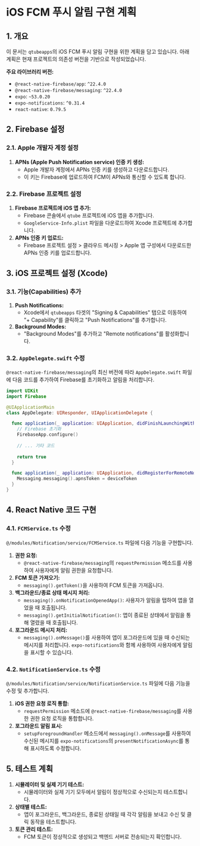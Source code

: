 # iOS FCM 푸시 알림 구현 계획

## 1. 개요

이 문서는 `qtubeapps`의 iOS FCM 푸시 알림 구현을 위한 계획을 담고 있습니다. 아래 계획은 현재 프로젝트의 의존성 버전을 기반으로 작성되었습니다.

**주요 라이브러리 버전:**
* `@react-native-firebase/app`: `^22.4.0`
* `@react-native-firebase/messaging`: `^22.4.0`
* `expo`: `~53.0.20`
* `expo-notifications`: `^0.31.4`
* `react-native`: `0.79.5`

## 2. Firebase 설정

### 2.1. Apple 개발자 계정 설정

1.  **APNs (Apple Push Notification service) 인증 키 생성:**
    *   Apple 개발자 계정에서 APNs 인증 키를 생성하고 다운로드합니다.
    *   이 키는 Firebase에 업로드하여 FCM이 APNs와 통신할 수 있도록 합니다.

### 2.2. Firebase 프로젝트 설정

1.  **Firebase 프로젝트에 iOS 앱 추가:**
    *   Firebase 콘솔에서 `qtube` 프로젝트에 iOS 앱을 추가합니다.
    *   `GoogleService-Info.plist` 파일을 다운로드하여 Xcode 프로젝트에 추가합니다.
2.  **APNs 인증 키 업로드:**
    *   Firebase 프로젝트 설정 > 클라우드 메시징 > Apple 앱 구성에서 다운로드한 APNs 인증 키를 업로드합니다.

## 3. iOS 프로젝트 설정 (Xcode)

### 3.1. 기능(Capabilities) 추가

1.  **Push Notifications:**
    *   Xcode에서 `qtubeapps` 타겟의 "Signing & Capabilities" 탭으로 이동하여 "+ Capability"를 클릭하고 "Push Notifications"를 추가합니다.
2.  **Background Modes:**
    *   "Background Modes"를 추가하고 "Remote notifications"를 활성화합니다.

### 3.2. `AppDelegate.swift` 수정

`@react-native-firebase/messaging`의 최신 버전에 따라 `AppDelegate.swift` 파일에 다음 코드를 추가하여 Firebase를 초기화하고 알림을 처리합니다.

```swift
import UIKit
import Firebase

@UIApplicationMain
class AppDelegate: UIResponder, UIApplicationDelegate {

  func application(_ application: UIApplication, didFinishLaunchingWithOptions launchOptions: [UIApplication.LaunchOptionsKey: Any]?) -> Bool {
    // Firebase 초기화
    FirebaseApp.configure()
    
    // ... 기타 코드
    
    return true
  }

  func application(_ application: UIApplication, didRegisterForRemoteNotificationsWithDeviceToken deviceToken: Data) {
    Messaging.messaging().apnsToken = deviceToken
  }
}
```

## 4. React Native 코드 구현

### 4.1. `FCMService.ts` 수정

`@/modules/Notification/service/FCMService.ts` 파일에 다음 기능을 구현합니다.

1.  **권한 요청:**
    *   `@react-native-firebase/messaging`의 `requestPermission` 메소드를 사용하여 사용자에게 알림 권한을 요청합니다.
2.  **FCM 토큰 가져오기:**
    *   `messaging().getToken()`을 사용하여 FCM 토큰을 가져옵니다.
3.  **백그라운드/종료 상태 메시지 처리:**
    *   `messaging().onNotificationOpenedApp()`: 사용자가 알림을 탭하여 앱을 열었을 때 호출됩니다.
    *   `messaging().getInitialNotification()`: 앱이 종료된 상태에서 알림을 통해 열렸을 때 호출됩니다.
4.  **포그라운드 메시지 처리:**
    *   `messaging().onMessage()`를 사용하여 앱이 포그라운드에 있을 때 수신되는 메시지를 처리합니다. `expo-notifications`와 함께 사용하여 사용자에게 알림을 표시할 수 있습니다.

### 4.2. `NotificationService.ts` 수정

`@/modules/Notification/service/NotificationService.ts` 파일에 다음 기능을 수정 및 추가합니다.

1.  **iOS 권한 요청 로직 통합:**
    *   `requestPermission` 메소드에 `@react-native-firebase/messaging`를 사용한 권한 요청 로직을 통합합니다.
2.  **포그라운드 알림 표시:**
    *   `setupForegroundHandler` 메소드에서 `messaging().onMessage`를 사용하여 수신된 메시지를 `expo-notifications`의 `presentNotificationAsync`를 통해 표시하도록 수정합니다.

## 5. 테스트 계획

1.  **시뮬레이터 및 실제 기기 테스트:**
    *   시뮬레이터와 실제 기기 모두에서 알림이 정상적으로 수신되는지 테스트합니다.
2.  **상태별 테스트:**
    *   앱이 포그라운드, 백그라운드, 종료된 상태일 때 각각 알림을 보내고 수신 및 클릭 동작을 테스트합니다.
3.  **토큰 관리 테스트:**
    *   FCM 토큰이 정상적으로 생성되고 백엔드 서버로 전송되는지 확인합니다.
